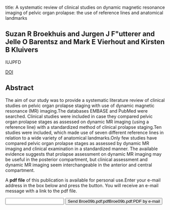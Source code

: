 title: A systematic review of clinical studies on dynamic magnetic resonance imaging of pelvic organ prolapse: the use of reference lines and anatomical landmarks

## Suzan R Broekhuis and Jurgen J F"utterer and Jelle O Barentsz and Mark E Vierhout and Kirsten B Kluivers
IUJPFD

<a href="https://doi.org/10.1007/s00192-009-0848-3">DOI</a>

## Abstract
The aim of our study was to provide a systematic literature review of clinical studies on pelvic organ prolapse staging with use of dynamic magnetic resonance (MR) imaging.The databases EMBASE and PubMed were searched. Clinical studies were included in case they compared pelvic organ prolapse stages as assessed on dynamic MR imaging (using a reference line) with a standardized method of clinical prolapse staging.Ten studies were included, which made use of seven different reference lines in relation to a wide variety of anatomical landmarks.Only few studies have compared pelvic organ prolapse stages as assessed by dynamic MR imaging and clinical examination in a standardized manner. The available evidence suggests that prolapse assessment on dynamic MR imaging may be useful in the posterior compartment, but clinical assessment and dynamic MR imaging seem interchangeable in the anterior and central compartment.

A <b>pdf file</b> of this publication is available for personal use.Enter your e-mail address in the box below and press the button. You will receive an e-mail message with a link to the pdf file.
<form action="sender.php">  <input type="text" name="email">  <input type="submit" value="Send Broe09b.pdf:pdfBroe09b.pdf:PDF by e-mail"></form>